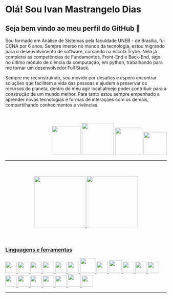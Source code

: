 # Olá! Sou Ivan Mastrangelo Dias
## Seja bem vindo ao meu perfil do GitHub   :call_me_hand:

Sou formado em Análise de Sistemas pela faculdade UNEB - de Brasília, fui CCNA por 6 anos. Sempre imerso no mundo da tecnologia, estou migrando para o desenvolvimento de software, cursando na escola Trybe. Nela já completei as competências de Fundamentos, Front-End e Back-End, sigo no último módulo de ciência da computação, em python, trabalhando para me tornar um desenvolvedor Full Stack.

Sempre me reconstruindo, sou movido por desafios e espero encontrar soluções que facilitem a vida das pessoas e ajudem a preservar os recursos do planeta, dentro do meu agir local almejo poder contribuir para a construção de um mundo melhor. Para tanto estou sempre empenhado a aprender novas tecnologias e formas de interações com os demais, compartilhando conhecimentos e vivências.

<br/>
<br/>
<div align=right>
<a href="https://www.linkedin.com/in/ivan-mastrangelo-dias/" target="_blank"><img src="https://img.shields.io/badge/-LinkedIn-%230077B5?style=for-the-badge&logo=linkedin&logoColor=white" target="_blank" width=90px></a> 
<a href="https://instagram.com/masttrangelodias" target="_blank"><img src="https://img.shields.io/badge/-Instagram-%23E4405F?style=for-the-badge&logo=instagram&logoColor=white" target="_blank" width=100px></a>
<a href="https://twitter.com/MastrangeloDias" target="_blank"><img src="https://img.shields.io/badge/twitter-%231DA1F2.svg?&style=for-the-badge&logo=twitter&logoColor=white" target="_blank" width=85px></a>
<a href = "mailto:masttrangello@gmail.com"><img src="https://img.shields.io/badge/Gmail-D14836?style=for-the-badge&logo=gmail&logoColor=white" target="_blank" width=72px></a>
</div>  

---
<br/>
<br/>
<div align=center>  
  
<a href="https://github.com/Ivan-Mastrangelo">
<img height="160em" src="https://github-readme-stats.vercel.app/api?username=Ivan-Mastrangelo&show_icons=true&theme=tokyonight&include_all_commits=true&count_private=true"/>
<img height="160em" src="https://github-readme-stats.vercel.app/api/top-langs/?username=Ivan-Mastrangelo&layout=compact&langs_count=7&theme=tokyonight"/>
</div>  
<br/>
<br/>  
  
### Linguagens e ferramentas  

<img src="https://cdn.jsdelivr.net/gh/devicons/devicon/icons/git/git-original.svg" width=35px />
<img src="https://cdn.jsdelivr.net/gh/devicons/devicon/icons/html5/html5-original.svg" width=35px /> <img src="https://cdn.jsdelivr.net/gh/devicons/devicon/icons/css3/css3-original.svg" width=35px />  <img src="https://cdn.jsdelivr.net/gh/devicons/devicon/icons/javascript/javascript-original.svg" width=35px /> <img src="https://cdn.jsdelivr.net/gh/devicons/devicon/icons/react/react-original.svg" width=35px /> <img src="https://cdn.jsdelivr.net/gh/devicons/devicon/icons/redux/redux-original.svg" width=35px /> <img src="https://cdn.jsdelivr.net/gh/devicons/devicon/icons/docker/docker-original.svg" width=47px /> <img src="https://cdn.jsdelivr.net/gh/devicons/devicon/icons/mysql/mysql-original.svg" width=35px /> 
<img src="https://cdn.jsdelivr.net/gh/devicons/devicon/icons/mongodb/mongodb-original.svg" width=40px />
<img src="https://cdn.jsdelivr.net/gh/devicons/devicon/icons/nodejs/nodejs-original.svg" width=35px /> <img src="https://cdn.jsdelivr.net/gh/devicons/devicon/icons/jest/jest-plain.svg" width=35px /> <img src="https://cdn.jsdelivr.net/gh/devicons/devicon/icons/mocha/mocha-plain.svg" width=35px /> <img src="https://cdn.jsdelivr.net/gh/devicons/devicon/icons/sequelize/sequelize-original.svg" width=35px /> <img src="https://cdn.jsdelivr.net/gh/devicons/devicon/icons/npm/npm-original-wordmark.svg" width=35px /> 
<img src="https://cdn.jsdelivr.net/gh/devicons/devicon/icons/express/express-original.svg" width=35px />
<img src="https://cdn.jsdelivr.net/gh/devicons/devicon/icons/ubuntu/ubuntu-plain.svg" width=35px /> <img src="https://cdn.jsdelivr.net/gh/devicons/devicon/icons/vscode/vscode-original.svg" width=35px /> <img src="https://cdn.jsdelivr.net/gh/devicons/devicon/icons/nginx/nginx-original.svg" width=40px /> <img src="https://cdn.jsdelivr.net/gh/devicons/devicon/icons/heroku/heroku-original.svg" width=35px />

          
  ---

